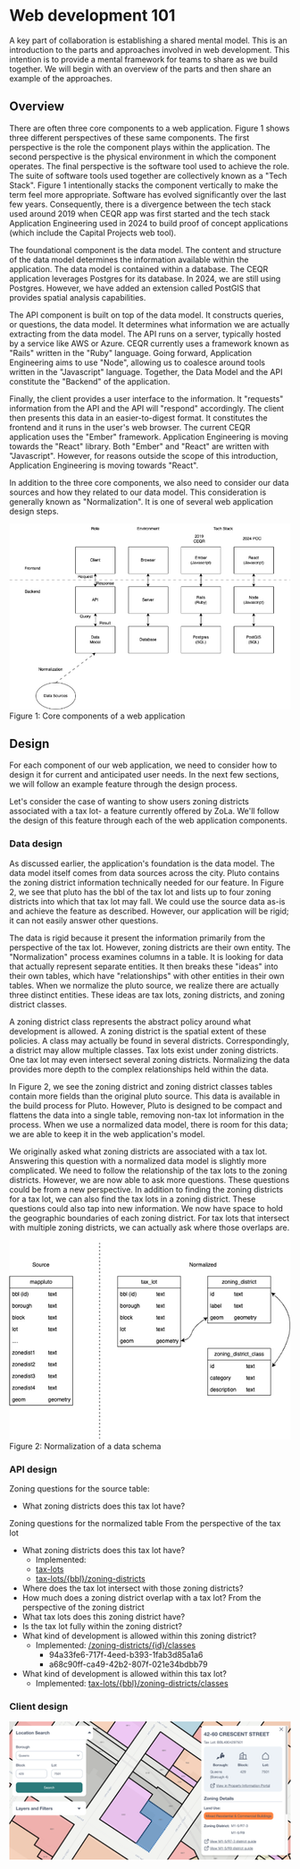 # Web development 101
A key part of collaboration is establishing a shared mental model. This is an introduction to the parts and approaches involved in web development.
This intention is to provide a mental framework for teams to share as we build together. We will begin with an overview of the parts and then share an example of the approaches.

## Overview
There are often three core components to a web application. Figure 1 shows three different perspectives of these same components. The first perspective is the role the component plays within the application. The second perspective is the physical environment in which the component operates. The final perspective is the software tool used to achieve the role. The suite of software tools used together are collectively known as a "Tech Stack". Figure 1 intentionally stacks the component vertically to make the term feel more appropriate. Software has evolved significantly over the last few years. Consequently, there is a divergence between the tech stack used around 2019 when CEQR app was first started and the tech stack Application Engineering used in 2024 to build proof of concept applications (which include the Capital Projects web tool).

The foundational component is the data model. The content and structure of the data model determines the information available within the application. The data model is contained within a database. The CEQR application leverages Postgres for its database. In 2024, we are still using Postgres. However, we have added an extension called PostGIS that provides spatial analysis capabilities. 

The API component is built on top of the data model. It constructs queries, or questions, the data model. It determines what information we are actually extracting from the data model. The API runs on a server, typically hosted by a service like AWS or Azure. CEQR currently uses a framework known as "Rails" written in the "Ruby" language. Going forward, Application Engineering aims to use "Node", allowing us to coalesce around tools written in the "Javascript" language. Together, the Data Model and the API constitute the "Backend" of the application. 

Finally, the client provides a user interface to the information. It "requests" information from the API and the API will "respond" accordingly. The client then presents this data in an easier-to-digest format. It constitutes the frontend and it runs in the user's web browser. The current CEQR application uses the "Ember" framework. Application Engineering is moving towards the "React" library. Both "Ember" and "React" are written with "Javascript". However, for reasons outside the scope of this introduction, Application Engineering is moving towards "React".

In addition to the three core components, we also need to consider our data sources and how they related to our data model. This consideration is generally known as "Normalization". It is one of several web application design steps.

![Application components](./diagrams/moving-part.drawio.png)   
Figure 1: Core components of a web application

## Design
For each component of our web application, we need to consider how to design it for current and anticipated user needs. In the next few sections, we will follow an example feature through the design process.

Let's consider the case of wanting to show users zoning districts associated with a tax lot- a feature currently offered by ZoLa. We'll follow the design of this feature through each of the web application components.

### Data design

As discussed earlier, the application's foundation is the data model. The data model itself comes from data sources across the city. Pluto contains the zoning district information technically needed for our feature.
In Figure 2, we see that pluto has the bbl of the tax lot and lists up to four zoning districts into which that tax lot may fall. We could use the source data as-is and achieve the feature as described. However, our application will be rigid; it can not easily answer other questions.

The data is rigid because it present the information primarily from the perspective of the tax lot. However, zoning districts are their own entity. The "Normalization" process examines columns in a table. It is looking for data that actually represent separate entities. It then breaks these "ideas" into their own tables, which have "relationships" with other entities in their own tables. When we normalize the pluto source, we realize there are actually three distinct entities. These ideas are tax lots, zoning districts, and zoning district classes.

A zoning district class represents the abstract policy around what development is allowed. A zoning district is the spatial extent of these policies. A class may actually be found in several districts. Correspondingly, a district may allow multiple classes. Tax lots exist under zoning districts. One tax lot may even intersect several zoning districts. Normalizing the data provides more depth to the complex relationships held within the data.

In Figure 2, we see the zoning district and zoning district classes tables contain more fields than the original pluto source. This data is available in the build process for Pluto. However, Pluto is designed to be compact and flattens the data into a single table, removing non-tax lot information in the process. When we use a normalized data model, there is room for this data; we are able to keep it in the web application's model.

We originally asked what zoning districts are associated with a tax lot. Answering this question with a normalized data model is slightly more complicated. We need to follow the relationship of the tax lots to the zoning districts. However, we are now able to ask more questions. These questions could be from a new perspective. In addition to finding the zoning districts for a tax lot, we can also find the tax lots in a zoning district. These questions could also tap into new information. We now have space to hold the geographic boundaries of each zoning district. For tax lots that intersect with multiple zoning districts, we can actually ask where those overlaps are.


![Normalization example](./diagrams/normalization-example.drawio.png)   
Figure 2: Normalization of a data schema

### API design
Zoning questions for the source table:
- What zoning districts does this tax lot have?

Zoning questions for the normalized table
From the perspective of the tax lot
- What zoning districts does this tax lot have?
  - Implemented: 
  - [tax-lots](https://zoning-api.nycplanningdigital.com/api/tax-lots)
  - [tax-lots/{bbl}/zoning-districts](https://zoning-api.nycplanningdigital.com/api/tax-lots/4004297501/zoning-districts)
- Where does the tax lot intersect with those zoning districts?
- How much does a zoning district overlap with a tax lot?
From the perspective of the zoning district
- What tax lots does this zoning district have?
- Is the tax lot fully within the zoning district?
- What kind of development is allowed within this zoning district?
  - Implemented: [/zoning-districts/{id}/classes](https://zoning-api.nycplanningdigital.com/api/zoning-districts/94a33fe6-717f-4eed-b393-1fab3d85a1a6/classes) 
    - 94a33fe6-717f-4eed-b393-1fab3d85a1a6
    - a68c90ff-ca49-42b2-807f-021e34bdbb79
- What kind of development is allowed within this tax lot?
    - Implemented: [tax-lots/{bbl}/zoning-districts/classes](https://zoning-api.nycplanningdigital.com/api/tax-lots/4004297501/zoning-districts/classes)

### Client design

![user interface example](./diagrams/client-example.png)
